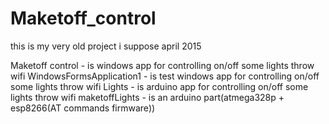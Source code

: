 # Maketoff_control
 this is my very old project i suppose april 2015

Maketoff control - is windows app for controlling on/off some lights throw wifi
WindowsFormsApplication1 - is test windows app for controlling on/off some lights throw wifi
Lights - is arduino app for controlling on/off some lights throw wifi
maketoffLights - is an arduino part(atmega328p + esp8266(AT commands firmware))